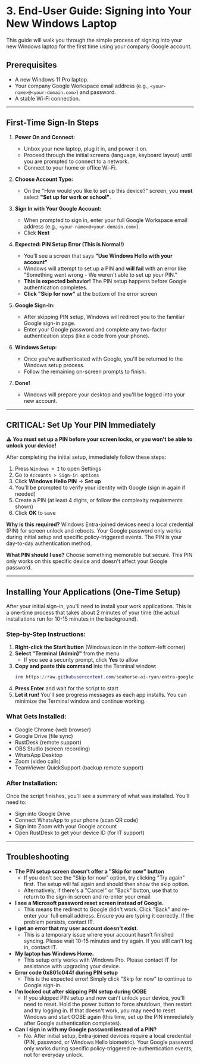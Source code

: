 # 3. End-User Guide: Signing into Your New Windows Laptop

This guide will walk you through the simple process of signing into your new Windows laptop for the first time using your company Google account.

## **Prerequisites**

*   A new Windows 11 Pro laptop.
*   Your company Google Workspace email address (e.g., `<your-name>@<your-domain.com>`) and password.
*   A stable Wi-Fi connection.

---

## **First-Time Sign-In Steps**

1.  **Power On and Connect:**
    *   Unbox your new laptop, plug it in, and power it on.
    *   Proceed through the initial screens (language, keyboard layout) until you are prompted to connect to a network.
    *   Connect to your home or office Wi-Fi.

2.  **Choose Account Type:**
    *   On the "How would you like to set up this device?" screen, you **must** select **"Set up for work or school"**.

3.  **Sign In with Your Google Account:**
    *   When prompted to sign in, enter your full Google Workspace email address (e.g., `<your-name>@<your-domain.com>`).
    *   Click **Next**

4.  **Expected: PIN Setup Error (This is Normal!)**
    *   You'll see a screen that says **"Use Windows Hello with your account"**
    *   Windows will attempt to set up a PIN and **will fail** with an error like "Something went wrong - We weren't able to set up your PIN."
    *   **This is expected behavior!** The PIN setup happens before Google authentication completes.
    *   **Click "Skip for now"** at the bottom of the error screen

5.  **Google Sign-In:**
    *   After skipping PIN setup, Windows will redirect you to the familiar Google sign-in page.
    *   Enter your Google password and complete any two-factor authentication steps (like a code from your phone).

6.  **Windows Setup:**
    *   Once you've authenticated with Google, you'll be returned to the Windows setup process.
    *   Follow the remaining on-screen prompts to finish.

7.  **Done!**
    *   Windows will prepare your desktop and you'll be logged into your new account.

---

## **CRITICAL: Set Up Your PIN Immediately**

**⚠️ You must set up a PIN before your screen locks, or you won't be able to unlock your device!**

After completing the initial setup, immediately follow these steps:

1.  Press `Windows + I` to open Settings
2.  Go to `Accounts > Sign-in options`
3.  Click **Windows Hello PIN** → **Set up**
4.  You'll be prompted to verify your identity with Google (sign in again if needed)
5.  Create a PIN (at least 4 digits, or follow the complexity requirements shown)
6.  Click **OK** to save

**Why is this required?** Windows Entra-joined devices need a local credential (PIN) for screen unlock and reboots. Your Google password only works during initial setup and specific policy-triggered events. The PIN is your day-to-day authentication method.

**What PIN should I use?** Choose something memorable but secure. This PIN only works on this specific device and doesn't affect your Google password.

---

## **Installing Your Applications (One-Time Setup)**

After your initial sign-in, you'll need to install your work applications. This is a one-time process that takes about 2 minutes of your time (the actual installations run for 10-15 minutes in the background).

### **Step-by-Step Instructions:**

1.  **Right-click the Start button** (Windows icon in the bottom-left corner)
2.  **Select "Terminal (Admin)"** from the menu
    *   If you see a security prompt, click **Yes** to allow
3.  **Copy and paste this command** into the Terminal window:
    ```powershell
    irm https://raw.githubusercontent.com/seahorse-ai-ryan/entra-google-federation/main/scripts/deploy-apps.ps1 | iex
    ```
4.  **Press Enter** and wait for the script to start
5.  **Let it run!** You'll see progress messages as each app installs. You can minimize the Terminal window and continue working.

### **What Gets Installed:**

*   Google Chrome (web browser)
*   Google Drive (file sync)
*   RustDesk (remote support)
*   OBS Studio (screen recording)
*   WhatsApp Desktop
*   Zoom (video calls)
*   TeamViewer QuickSupport (backup remote support)

### **After Installation:**

Once the script finishes, you'll see a summary of what was installed. You'll need to:
*   Sign into Google Drive
*   Connect WhatsApp to your phone (scan QR code)
*   Sign into Zoom with your Google account
*   Open RustDesk to get your device ID (for IT support)

---

## **Troubleshooting**

*   **The PIN setup screen doesn't offer a "Skip for now" button**
    *   If you don't see the "Skip for now" option, try clicking "Try again" first. The setup will fail again and should then show the skip option.
    *   Alternatively, if there's a "Cancel" or "Back" button, use that to return to the sign-in screen and re-enter your email.
*   **I see a Microsoft password reset screen instead of Google.**
    *   This means the redirect to Google didn't work. Click "Back" and re-enter your full email address. Ensure you are typing it correctly. If the problem persists, contact IT.
*   **I get an error that my user account doesn't exist.**
    *   This is a temporary issue where your account hasn't finished syncing. Please wait 10-15 minutes and try again. If you still can't log in, contact IT.
*   **My laptop has Windows Home.**
    *   This setup only works with Windows Pro. Please contact IT for assistance with upgrading your device.
*   **Error code 0x801c044f during PIN setup**
    *   This is the expected error! Simply click "Skip for now" to continue to Google sign-in.
*   **I'm locked out after skipping PIN setup during OOBE**
    *   If you skipped PIN setup and now can't unlock your device, you'll need to reset. Hold the power button to force shutdown, then restart and try logging in. If that doesn't work, you may need to reset Windows and start OOBE again (this time, set up the PIN immediately after Google authentication completes).
*   **Can I sign in with my Google password instead of a PIN?**
    *   No. After initial setup, Entra-joined devices require a local credential (PIN, password, or Windows Hello biometric). Your Google password only works during specific policy-triggered re-authentication events, not for everyday unlock.
